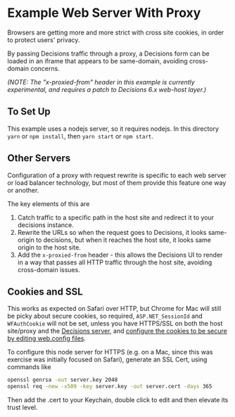 # Example Web Server With Proxy

Browsers are getting more and more strict with cross site cookies, in order to protect users' privacy.

By passing Decisions traffic through a proxy, a Decisions form can be loaded in an iframe
that appears to be same-domain, avoiding cross-domain concerns.

_(NOTE: The "x-proxied-from" header in this example is currently experimental, and requires a patch to 
Decisions 6.x web-host layer.)_

## To Set Up

This example uses a nodejs server, so it requires nodejs. In this directory `yarn` or `npm install`, then `yarn start` or `npm start`.

## Other Servers

Configuration of a proxy with request rewrite is specific to each web server or load balancer technology, but most of them provide this feature one way or another.

The key elements of this are 
1. Catch traffic to a specific path in the host site and redirect it to your decisions instance.
2. Rewrite the URLs so when the request goes to Decisions, it looks same-origin to decisions, but when it reaches the host site, it looks same origin to the host site.
3. Add the `x-proxied-from` header - this allows the Decisions UI to render in a way that passes all HTTP traffic through the host site, avoiding cross-domain issues.

## Cookies and SSL
This works as expected on Safari over HTTP, but Chrome for Mac will still be picky about secure cookies, so required, `ASP.NET_SessionId` and `WFAuthCookie` will not be set,
unless you have HTTPS/SSL on both the host site/proxy and the [Decisions server](https://documentation.decisions.com/docs/configuring-the-server-for-ssl-https),
and [configure the cookies to be secure by editing web.config files](https://documentation.decisions.com/docs/sso-redirection-samesite-cookies).



To configure this node server for HTTPS (e.g. on a Mac, since this was exercise was initially focused on Safari), generate an SSL Cert, using commands like

```sh
openssl genrsa -out server.key 2048
openssl req -new -x509 -key server.key -out server.cert -days 365
```

Then add the .cert to your Keychain, double click to edit and then elevate its trust level.
